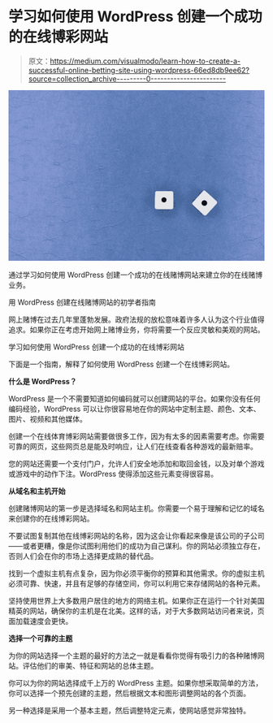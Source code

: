 # 学习如何使用 WordPress 创建一个成功的在线博彩网站

> 原文：<https://medium.com/visualmodo/learn-how-to-create-a-successful-online-betting-site-using-wordpress-66ed8db9ee62?source=collection_archive---------0----------------------->

![](img/f06bacdd17b6984ef756291f7eb6a65b.png)

通过学习如何使用 WordPress 创建一个成功的在线赌博网站来建立你的在线赌博业务。

用 WordPress 创建在线赌博网站的初学者指南

网上赌博在过去几年里蓬勃发展。政府法规的放松意味着许多人认为这个行业值得追求。如果你正在考虑开始网上赌博业务，你将需要一个反应灵敏和美观的网站。

学习如何使用 WordPress 创建一个成功的在线博彩网站

下面是一个指南，解释了如何使用 WordPress 创建一个在线博彩网站。

**什么是 WordPress？**

WordPress 是一个不需要知道如何编码就可以创建网站的平台。如果你没有任何编码经验，WordPress 可以让你很容易地在你的网站中定制主题、颜色、文本、图片、视频和其他媒体。

创建一个在线体育博彩网站需要做很多工作，因为有太多的因素需要考虑。你需要可靠的网页，这些网页总是能及时响应，让人们在线查看各种游戏的最新赔率。

您的网站还需要一个支付门户，允许人们安全地添加和取回金钱，以及对单个游戏或游戏中的动作下注。WordPress 使得添加这些元素变得很容易。

**从域名和主机开始**

创建赌博网站的第一步是选择域名和网站主机。你需要一个易于理解和记忆的域名来创建你的在线博彩网站。

不要试图复制其他在线博彩网站的名称，因为这会让你看起来像是该公司的子公司——或者更糟，像是你试图利用他们的成功为自己谋利。你的网站必须独立存在，否则人们会在你的市场上选择更成熟的替代品。

找到一个虚拟主机有点复杂，因为你必须平衡你的预算和其他需求。你的虚拟主机必须可靠、快速，并且有足够的存储空间，你可以利用它来存储网站的各种元素。

坚持使用世界上大多数用户居住的地方的网络主机。如果你正在运行一个针对美国精英的网站，确保你的主机是在北美。这样的话，对于大多数网站访问者来说，页面加载速度会更快。

**选择一个可靠的主题**

为你的网站选择一个主题的最好的方法之一就是看看你觉得有吸引力的各种赌博网站。评估他们的审美、特征和网站的总体主题。

你可以为你的网站选择成千上万的 WordPress 主题。如果你想采取简单的方法，你可以选择一个预先创建的主题，然后根据文本和图形调整网站的各个页面。

另一种选择是采用一个基本主题，然后调整特定元素，使网站感觉非常独特。